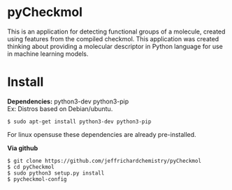 # pyCheckmol

This is an application for detecting functional groups of a molecule, created using features from the compiled checkmol. This application was created thinking about providing a molecular descriptor in Python language for use in machine learning models.

# Install
<b>Dependencies:</b>
python3-dev python3-pip<br>
Ex: Distros based on Debian/ubuntu.
```
$ sudo apt-get install python3-dev python3-pip
```
For linux opensuse these dependencies are already pre-installed.

<b>Via github</b>
```
$ git clone https://github.com/jeffrichardchemistry/pyCheckmol
$ cd pyCheckmol
$ sudo python3 setup.py install
$ pycheckmol-config
```

